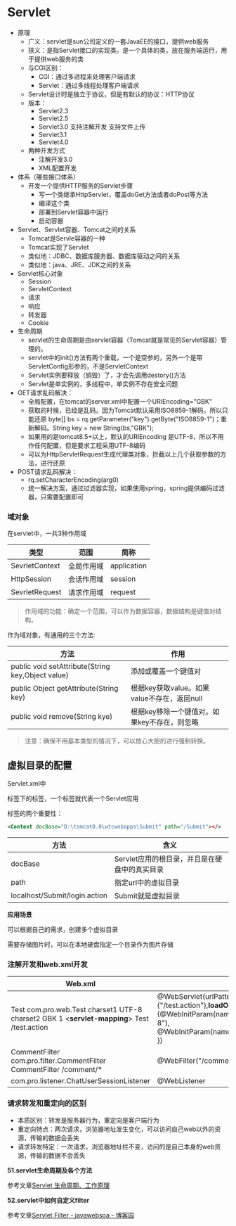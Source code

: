 # Servlet

- 原理
  - 广义：servlet是sun公司定义的一套JavaEE的接口，提供web服务
  - 狭义：是指Servlet接口的实现类。是一个具体的类，放在服务端运行，用于提供web服务的类
  - 与CGI区别：
    - CGI：通过多进程来处理客户端请求
    - Servlet：通过多线程处理客户端请求
  - Servlet设计时是独立于协议，但是有默认的协议：HTTP协议
  - 版本：
    - Servlet2.3
    - Servlet2.5
    - Servlet3.0 支持注解开发 支持文件上传
    - Servlet3.1
    - Servlet4.0
  - 两种开发方式
    - 注解开发3.0
    - XML配置开发
- 体系（哪些接口体系）
  - 开发一个提供HTTP服务的Servlet步骤
    - 写一个类继承HttpServlet，覆盖doGet方法或者doPost等方法
    - 编译这个类
    - 部署到Servlet容器中运行
    - 启动容器
- Servlet、Servlet容器、Tomcat之间的关系
  - Tomcat是Servle容器的一种
  - Tomcat实现了Servlet
  - 类似地：JDBC、数据库服务器、数据库驱动之间的关系
  - 类似地：java、JRE、JDK之间的关系
- Servlet核心对象
  - Session
  - ServletContext
  - 请求
  - 响应
  - 转发器
  - Cookie
- 生命周期
  - servlet的生命周期是由servlet容器（Tomcat就是常见的Servlet容器）管理的。
  - servlet中的init()方法有两个重载，一个是空参的，另外一个是带ServletConfig形参的，不是ServletContext
  - Servlet实例要释放（销毁）了，才会先调用destory()方法
  - Servlet是单实例的，多线程中，单实例不存在安全问题
- GET请求乱码解决：
  - 全局配置，在tomcat的server.xml中配置一个URIEncoding="GBK"
  - 获取的时候，已经是乱码。因为Tomcat默认采用ISO8859-1解码，所以只能还原 byte[] bs = rq.getParameter("key").getByte("ISO8859-1")；重新解码。String key = new String(bs,"GBK");
  - 如果用的是tomcat8.5+以上，默认的URIEncoding 是UTF-8，所以不用作任何配置，但是要求工程采用UTF-8编码
  - 可以为HttpServletRequest生成代理类对象，拦截以上几个获取参数的方法，进行还原
- POST请求乱码解决：
  - rq.setCharacterEncoding(arg0)
  - 统一解决方案，通过过滤器实现，如果使用spring，spring提供编码过滤器，只需要配置即可

### 域对象

在servlet中，一共3种作用域

| 类型           | 范围       | 简称        |
| -------------- | ---------- | ----------- |
| SevrletContext | 全局作用域 | application |
| HttpSession    | 会话作用域 | session     |
| SevrletRequest | 请求作用域 | request     |

>作用域的功能：确定一个范围，可以作为数据容器，数据结构是键值对结构。



作为域对象，有通用的三个方法:

| 方法                                              | 作用                                         |
| ------------------------------------------------- | -------------------------------------------- |
| public void setAttribute(String key,Object value) | 添加或覆盖一个键值对                         |
| public Object getAttribute(String key)            | 根据key获取value。如果value不存在，返回null  |
| public void remove(String kye)                    | 根据key移除一个键值对。如果key不存在，则忽略 |

> 注意：确保不用基本类型的情况下，可以放心大胆的进行强制转换。



## 虚拟目录的配置

Servlet.xml中

<host>标签下的<context>标签，一个<context>标签就代表一个Servlet应用

<context>标签的两个重要性：

```xml
<Context docBase="D:\tomcat8.0\wtcwebapps\Submit" path="/Submit"></>
```

| 方法                          | 含义                                          |
| ----------------------------- | --------------------------------------------- |
| docBase                       | Servlet应用的根目录，并且是在硬盘中的真实目录 |
| path                          | 指定url中的虚拟目录                           |
| localhost/Submit/login.action | Submit就是虚拟目录                            |

**应用场景**

可以根据自己的需求，创建多个虚拟目录

需要存储图片时，可以在本地硬盘指定一个目录作为图片存储

### **注解开发和web.xml开发**

| Web.xml                                                      | 注解                                                         |
| ------------------------------------------------------------ | ------------------------------------------------------------ |
| **<servlet>**    <servlet-name>Test</servlet-name> <servlet-class>com.pro.web.Test</servlet-class>    <init-param>      <param-name>charset1</param-name>      <param-value>UTF-8</param-value>    </init-param>    <init-param>      <param-name>charset2</param-name>      <param-value>GBK</param-value>    </init-param>    <load-on-startup>1</load-on-startup>  **</servlet>**  <**servlet-mapping**>    <servlet-name>Test</servlet-name>    <url-pattern>/test.action</url-pattern>  **</servlet-mapping>** | @WebServlet(urlPatterns= {"/test.action"},**loadOnStartup**=1,initParams= {@WebInitParam(name="charset1",value="UTF-8"),		     @WebInitParam(name="charset2",value="GBK")			}) |
| <filter>    <filter-name>CommentFilter</filter-name>    <filter-class>com.pro.filter.CommentFilter</filter-class>  </filter>  <filter-mapping>    <filter-name>CommentFilter</filter-name>    <url-pattern>/comment/*</url-pattern>  </filter-mapping> | @WebFilter("/comment/*")                                     |
| <listener> <listener-class>com.pro.listener.ChatUserSessionListener</listener-class>  </listener> | @WebListener                                                 |

### 请求转发和重定向的区别

- 本质区别：转发是服务器行为，重定向是客户端行为
- 重定向特点：两次请求，浏览器地址发生变化，可以访问自己web以外的资源，传输的数据会丢失
- 请求转发特定：一次请求，浏览器地址栏不变，访问的是自己本身的web资源，传输的数据不会丢失

**51.servlet生命周期及各个方法**

参考文章[Servlet 生命周期、工作原理](https://link.zhihu.com/?target=http%3A//www.cnblogs.com/xuekyo/archive/2013/02/24/2924072.html)

**52.servlet中如何自定义filter**

参考文章[Servlet Filter - javawebsoa - 博客园](https://link.zhihu.com/?target=http%3A//www.cnblogs.com/javawebsoa/archive/2013/07/31/3228858.html)